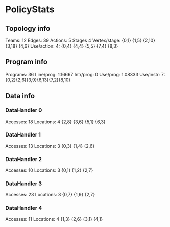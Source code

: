# PolicyStats
## Topology info
Teams:		12
Edges:		39
Actions:	5
Stages		4
Vertex/stage:	{0,1} {1,5} {2,10} {3,18} {4,6} 
Use/action:	4: {0,4} {4,4} {5,5} {7,4} {8,3} 

## Program info
Programs:	36
Line/prog:	1.16667
Intr/prog:	0
Use/prog:	1.08333
Use/instr:	7: {0,2}{2,6}{3,9}{6,13}{7,2}{8,10}

## Data info

### DataHandler 0
Accesses:	18
Locations:	4
{2,8} {3,6} {5,1} {6,3} 

### DataHandler 1
Accesses:	13
Locations:	3
{0,3} {1,4} {2,6} 

### DataHandler 2
Accesses:	10
Locations:	3
{0,1} {1,2} {2,7} 

### DataHandler 3
Accesses:	23
Locations:	3
{0,7} {1,9} {2,7} 

### DataHandler 4
Accesses:	11
Locations:	4
{1,3} {2,6} {3,1} {4,1} 